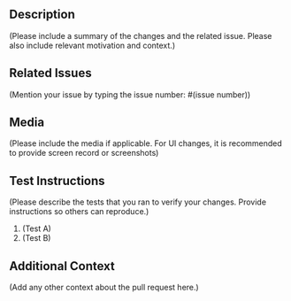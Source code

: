 ## Description
(Please include a summary of the changes and the related issue. Please also include relevant motivation and context.)

## Related Issues
(Mention your issue by typing the issue number: #(issue number))

## Media
(Please include the media if applicable. For UI changes, it is recommended to provide screen record or screenshots)

## Test Instructions
(Please describe the tests that you ran to verify your changes. Provide instructions so others can reproduce.)

1. (Test A)
2. (Test B)

## Additional Context
(Add any other context about the pull request here.)
